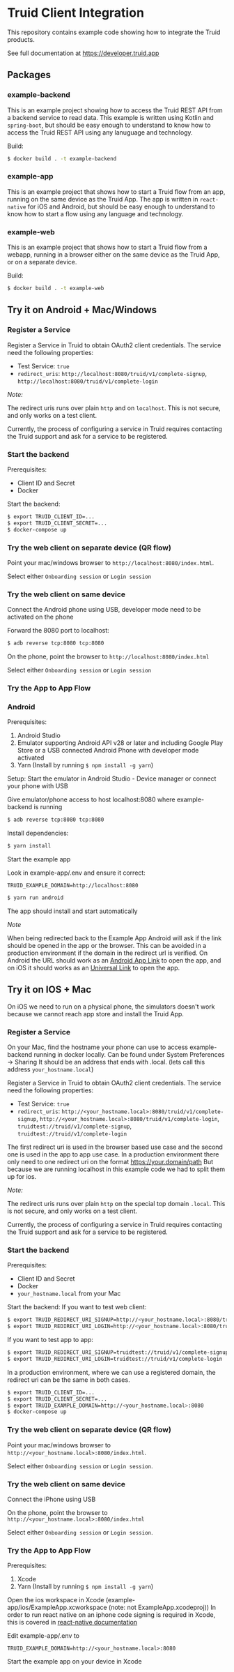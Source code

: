 # Truid Client Integration

This repository contains example code showing how to integrate the Truid products.

See full documentation at https://developer.truid.app

## Packages

### example-backend

This is an example project showing how to access the Truid REST API from a backend service to read data. This example is written using Kotlin and `spring-boot`, but should be easy enough to understand to know how to access the Truid REST API using any lanuguage and technology.

Build:

```bash
$ docker build . -t example-backend
```

### example-app

This is an example project that shows how to start a Truid flow from an app, running on the same device as the Truid App. The app is written in `react-native` for iOS and Android, but should be easy enough to understand to know how to start a flow using any language and technology.

### example-web

This is an example project that shows how to start a Truid flow from a webapp, running in a browser either on the same device as the Truid App, or on a separate device.

Build:

```bash
$ docker build . -t example-web
```

## Try it on Android + Mac/Windows
### Register a Service

Register a Service in Truid to obtain OAuth2 client credentials. The service need the following properties:
- Test Service: `true`
- `redirect_uris`: `http://localhost:8080/truid/v1/complete-signup`, `http://localhost:8080/truid/v1/complete-login`

_Note:_

The redirect uris runs over plain `http` and on `localhost`. This is not secure, and only works on a test client.

Currently, the process of configuring a service in Truid requires contacting the Truid support and ask for a service to be registered.

### Start the backend

Prerequisites:
- Client ID and Secret
- Docker

Start the backend:

```bash
$ export TRUID_CLIENT_ID=...
$ export TRUID_CLIENT_SECRET=...
$ docker-compose up
```

### Try the web client on separate device (QR flow)

Point your mac/windows browser to `http://localhost:8080/index.html`.

Select either `Onboarding session` or `Login session`

### Try the web client on same device

Connect the Android phone using USB, developer mode need to be activated on the phone

Forward the 8080 port to localhost:

```bash
$ adb reverse tcp:8080 tcp:8080
```

On the phone, point the browser to `http://localhost:8080/index.html`

Select either `Onboarding session` or `Login session`

### Try the App to App Flow

### Android

Prerequisites:
1. Android Studio
2. Emulator supporting Android API v28 or later and including Google Play Store or a USB connected Android Phone with developer mode activated
3. Yarn (Install by running `$ npm install -g yarn`)

Setup:
Start the emulator in Android Studio - Device manager or connect your phone with USB

Give emulator/phone access to host localhost:8080 where example-backend is running

```bash
$ adb reverse tcp:8080 tcp:8080
```

Install dependencies:
```bash
$ yarn install
```

Start the example app

Look in example-app/.env and ensure it correct:
```
TRUID_EXAMPLE_DOMAIN=http://localhost:8080
```

```bash
$ yarn run android
```
The app should install and start automatically 

_Note_

When being redirected back to the Example App Android will ask if the link should be opened in the app or the browser. This can be avoided in a production environment if the domain in the redirect url is verified.
On Android the URL should work as an [Android App Link](https://developer.android.com/training/app-links/verify-android-applinks) to open the app, and on iOS it should works as an [Universal Link](https://developer.apple.com/documentation/xcode/allowing-apps-and-websites-to-link-to-your-content) to open the app.


## Try it on IOS + Mac

On iOS we need to run on a physical phone, the simulators doesn't work because we cannot reach app store and install the Truid App.


### Register a Service
On your Mac, find the hostname your phone can use to access example-backend running in docker locally. Can be found under System Preferences -> Sharing
It should be an address that ends with .local. (lets call this address `your_hostname.local`)

Register a Service in Truid to obtain OAuth2 client credentials. The service need the following properties:
- Test Service: `true`
- `redirect_uris`: `http://<your_hostname.local>:8080/truid/v1/complete-signup`, `http://<your_hostname.local>:8080/truid/v1/complete-login`, `truidtest://truid/v1/complete-signup`, `truidtest://truid/v1/complete-login`

The first redirect uri is used in the browser based use case and the second one is used in the app to app use case. In a production environment there only need to one redirect uri on the format https://your.domain/path
But because we are running localhost in this example code we had to split them up for ios.

_Note:_

The redirect uris runs over plain `http` on the special top domain `.local`. This is not secure, and only works on a test client.

Currently, the process of configuring a service in Truid requires contacting the Truid support and ask for a service to be registered.

### Start the backend

Prerequisites:
- Client ID and Secret
- Docker
- `your_hostname.local` from your Mac

Start the backend:
If you want to test web client:
```bash
$ export TRUID_REDIRECT_URI_SIGNUP=http://<your_hostname.local>:8080/truid/v1/complete-signup
$ export TRUID_REDIRECT_URI_LOGIN=http://<your_hostname.local>:8080/truid/v1/complete-login
```
If you want to test app to app:
```bash
$ export TRUID_REDIRECT_URI_SIGNUP=truidtest://truid/v1/complete-signup
$ export TRUID_REDIRECT_URI_LOGIN=truidtest://truid/v1/complete-login
```
In a production environment, where we can use a registered domain, the redirect uri can be the same in both cases.

```bash
$ export TRUID_CLIENT_ID=...
$ export TRUID_CLIENT_SECRET=...
$ export TRUID_EXAMPLE_DOMAIN=http://<your_hostname.local>:8080
$ docker-compose up
```

### Try the web client on separate device (QR flow)

Point your mac/windows browser to `http://<your_hostname.local>:8080/index.html`.

Select either `Onboarding session` or `Login session`.

### Try the web client on same device

Connect the iPhone using USB

On the phone, point the browser to `http://<your_hostname.local>:8080/index.html`

Select either `Onboarding session` or `Login session`.

### Try the App to App Flow
Prerequisites:
1. Xcode
2. Yarn (Install by running `$ npm install -g yarn`)

Open the ios workspace in Xcode (example-app/ios/ExampleApp.xcworkspace (note: not ExampleApp.xcodeproj))
In order to run react native on an iphone code signing is required in Xcode, this is covered in [react-native documentation](https://reactnative.dev/docs/running-on-device) 

Edit example-app/.env to
```
TRUID_EXAMPLE_DOMAIN=http://<your_hostname.local>:8080
```

Start the example app on your device in Xcode

